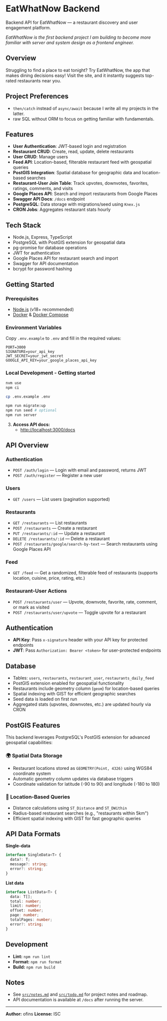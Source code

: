 # EatWhatNow Backend

Backend API for EatWhatNow — a restaurant discovery and user engagement platform.

_EatWhatNow is the first backend project I am building to become more familiar with server and system design as a frontend engineer._

## Overview

Struggling to find a place to eat tonight? Try EatWhatNow, the app that makes dining decisions easy! Visit the site, and it instantly suggests top-rated restaurants near you.

## Project Preferences

- `then/catch` instead of `async/await` because I write all my projects in the latter.
- raw SQL without ORM to focus on getting familiar with fundamentals.

## Features

- **User Authentication**: JWT-based login and registration
- **Restaurant CRUD**: Create, read, update, delete restaurants
- **User CRUD**: Manage users
- **Feed API**: Location-based, filterable restaurant feed with geospatial queries
- **PostGIS Integration**: Spatial database for geographic data and location-based searches
- **Restaurant-User Join Table**: Track upvotes, downvotes, favorites, ratings, comments, and visits
- **Google Places API**: Search and import restaurants from Google Places
- **Swagger API Docs**: `/docs` endpoint
- **PostgreSQL**: Data storage with migrations/seed using `Knex.js`
- **CRON Jobs**: Aggregates restaurant stats hourly

## Tech Stack

- Node.js, Express, TypeScript
- PostgreSQL with PostGIS extension for geospatial data
- pg-promise for database operations
- JWT for authentication
- Google Places API for restaurant search and import
- Swagger for API documentation
- bcrypt for password hashing

## Getting Started

### Prerequisites

- [Node.js](https://nodejs.org/) (v18+ recommended)
- [Docker](https://www.docker.com/) & [Docker Compose](https://docs.docker.com/compose/)

### Environment Variables

Copy `.env.example` to `.env` and fill in the required values:

```
PORT=3000
SIGNATURE=your_api_key
JWT_SECRET=your_jwt_secret
GOOGLE_API_KEY=your_google_places_api_key
```

### Local Development - Getting started

```sh
nvm use
npm ci

cp .env.example .env

npm run migrate:up
npm run seed # optional
npm run server
```

3. **Access API docs:**
   - [http://localhost:3000/docs](http://localhost:3000/docs)

## API Overview

### Authentication

- `POST /auth/login` — Login with email and password, returns JWT
- `POST /auth/register` — Register a new user

### Users

- `GET /users` — List users (pagination supported)

### Restaurants

- `GET /restaurants` — List restaurants
- `POST /restaurants` — Create a restaurant
- `PUT /restaurants/:id` — Update a restaurant
- `DELETE /restaurants/:id` — Delete a restaurant
- `POST /restaurants/google/search-by-text` — Search restaurants using Google Places API

### Feed

- `GET /feed` — Get a randomized, filterable feed of restaurants (supports location, cuisine, price, rating, etc.)

### Restaurant-User Actions

- `POST /restaurants/user` — Upvote, downvote, favorite, rate, comment, or mark as visited
- `POST /restaurants/user/upvote` — Toggle upvote for a restaurant

## Authentication

- **API Key**: Pass `x-signature` header with your API key for protected endpoints
- **JWT**: Pass `Authorization: Bearer <token>` for user-protected endpoints

## Database

- Tables: `users`, `restaurants`, `restaurant_user`, `restaurants_daily_feed`
- PostGIS extension enabled for geospatial functionality
- Restaurants include geometry column (`geom`) for location-based queries
- Spatial indexing with GIST for efficient geographic searches
- Seed data is loaded on first run
- Aggregated stats (upvotes, downvotes, etc.) are updated hourly via CRON

## PostGIS Features

This backend leverages PostgreSQL's PostGIS extension for advanced geospatial capabilities:

### 🌍 **Spatial Data Storage**

- Restaurant locations stored as `GEOMETRY(Point, 4326)` using WGS84 coordinate system
- Automatic geometry column updates via database triggers
- Coordinate validation for latitude (-90 to 90) and longitude (-180 to 180)

### 📍 **Location-Based Queries**

- Distance calculations using `ST_Distance` and `ST_DWithin`
- Radius-based restaurant searches (e.g., "restaurants within 5km")
- Efficient spatial indexing with GIST for fast geographic queries

## API Data Formats

**Single-data**

```typescript
interface SingleData<T> {
  data?: T;
  message?: string;
  error?: string;
}
```

**List data**

```typescript
interface ListData<T> {
  data: T[];
  total: number;
  limit: number;
  offset: number;
  page: number;
  totalPages: number;
  error?: string;
}
```

## Development

- **Lint:** `npm run lint`
- **Format:** `npm run format`
- **Build:** `npm run build`

## Notes

- See [`src/notes.md`](src/notes.md) and [`src/todo.md`](src/todo.md) for project notes and roadmap.
- API documentation is available at `/docs` after running the server.

---

**Author:** ofins
**License:** ISC
